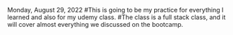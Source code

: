 Monday, August 29, 2022
#This is going to be my practice for everything I learned and also for my udemy class.
#The class is a full stack class, and it will cover almost everything we discussed on the bootcamp.